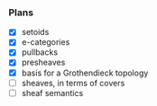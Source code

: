 ### Plans

- [x] setoids
- [x] e-categories
- [x] pullbacks
- [x] presheaves
- [x] basis for a Grothendieck topology
- [ ] sheaves, in terms of covers
- [ ] sheaf semantics
